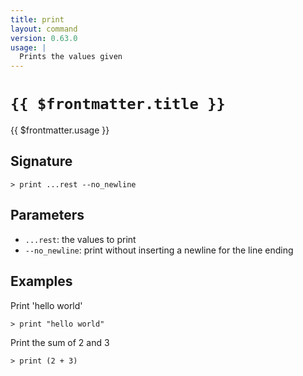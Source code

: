 ```yaml
---
title: print
layout: command
version: 0.63.0
usage: |
  Prints the values given
---
```


# `{{ $frontmatter.title }}`

<div style='white-space: pre-wrap;'>{{ $frontmatter.usage }}</div>

## Signature

```> print ...rest --no_newline```

## Parameters

 -  `...rest`: the values to print
 -  `--no_newline`: print without inserting a newline for the line ending

## Examples

Print 'hello world'
```shell
> print "hello world"
```

Print the sum of 2 and 3
```shell
> print (2 + 3)
```

